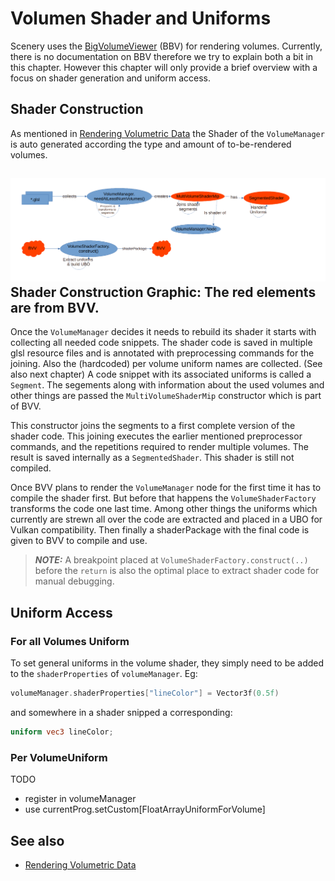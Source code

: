 # Volumen Shader and Uniforms

Scenery uses the [BigVolumeViewer](https://github.com/tpietzsch/jogl-minimal) (BBV) for rendering volumes. Currently, there is no documentation on BBV therefore we try to explain both a bit in this chapter. However this chapter will only provide a brief overview with a focus on shader generation and uniform access.

## Shader Construction

As mentioned in [Rendering Volumetric Data](../introduction/rendering-volumetric-data.md) the Shader of the `VolumeManager` is auto generated according the type and amount of to-be-rendered volumes.

![Shader Construction Graphic](../.gitbook/assets/shaderUniformLife.png)
Shader Construction Graphic: The red elements are from BVV.
---
Once the `VolumeManager` decides it needs to rebuild its shader it starts with collecting all needed code snippets. The shader code is saved in multiple glsl resource files and is annotated with preprocessing commands for the joining. Also the (hardcoded) per volume uniform names are collected. (See also next chapter) A code snippet with its associated uniforms is called a `Segment`. The segements along with information about the used volumes and other things are passed the `MultiVolumeShaderMip` constructor which is part of BVV.

This constructor joins the segments to a first complete version of the shader code. This joining executes the earlier mentioned preprocessor commands, and the repetitions required to render multiple volumes. The result is saved internally as a `SegmentedShader`. This shader is still not compiled.

Once BVV plans to render the `VolumeManager` node for the first time it has to compile the shader first. But before that happens the `VolumeShaderFactory` transforms the code one last time. Among other things the uniforms which currently are strewn all over the code are extracted and placed in a UBO for Vulkan compatibility. Then finally a shaderPackage with the final code is given to BVV to compile and use.

> **_NOTE:_**   A breakpoint placed at `VolumeShaderFactory.construct(..)` before the `return` is also the optimal place to extract shader code for manual debugging.

## Uniform Access

### For all Volumes Uniform

To set general uniforms in the volume shader, they simply need to be added to the `shaderProperties` of `volumeManager`. Eg: 

```kotlin
volumeManager.shaderProperties["lineColor"] = Vector3f(0.5f)
```

and somewhere in a shader snipped a corresponding:

```glsl
uniform vec3 lineColor;
```

### Per VolumeUniform

TODO
- register in volumeManager
- use currentProg.setCustom[FloatArrayUniformForVolume]

## See also

- [Rendering Volumetric Data](../introduction/rendering-volumetric-data.md)